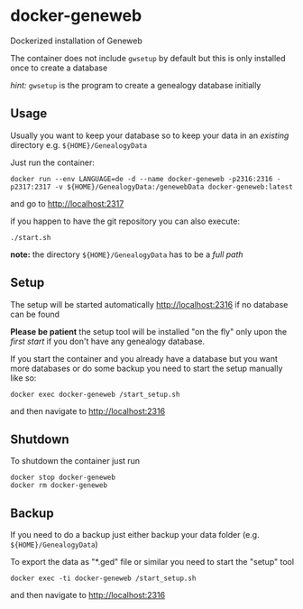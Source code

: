 # docker-geneweb
Dockerized installation of Geneweb

The container does not include `gwsetup` by default but this is only installed once to create a database

*hint:* `gwsetup` is the program to create a genealogy database initially

## Usage

Usually you want to keep your database so to keep your data in an *existing* directory e.g. `${HOME}/GenealogyData`

Just run the container:
```
docker run --env LANGUAGE=de -d --name docker-geneweb -p2316:2316 -p2317:2317 -v ${HOME}/GenealogyData:/genewebData docker-geneweb:latest
```

and go to [http://localhost:2317](http://localhost:2317)

if you happen to have the git repository you can also execute:
```
./start.sh
```

**note:** the directory `${HOME}/GenealogyData` has to be a *full path*

## Setup
The setup will be started automatically [http://localhost:2316](http://localhost:2316) if no database can be found
		
**Please be patient** the setup tool will be installed "on the fly" only upon the *first start* if you don't have any genealogy database.

If you start the container and you already have a database but you want more databases or do some backup you need to start the setup manually like so:

```
docker exec docker-geneweb /start_setup.sh
```
and then navigate to [http://localhost:2316](http://localhost:2316)
## Shutdown

To shutdown the container just run
```
docker stop docker-geneweb
docker rm docker-geneweb
```

## Backup
If you need to do a backup just either backup your data folder (e.g. `${HOME}/GenealogyData`)

To export the data as "*.ged" file or similar you need to start the "setup" tool

```
docker exec -ti docker-geneweb /start_setup.sh
```
and then navigate to [http://localhost:2316](http://localhost:2316)

